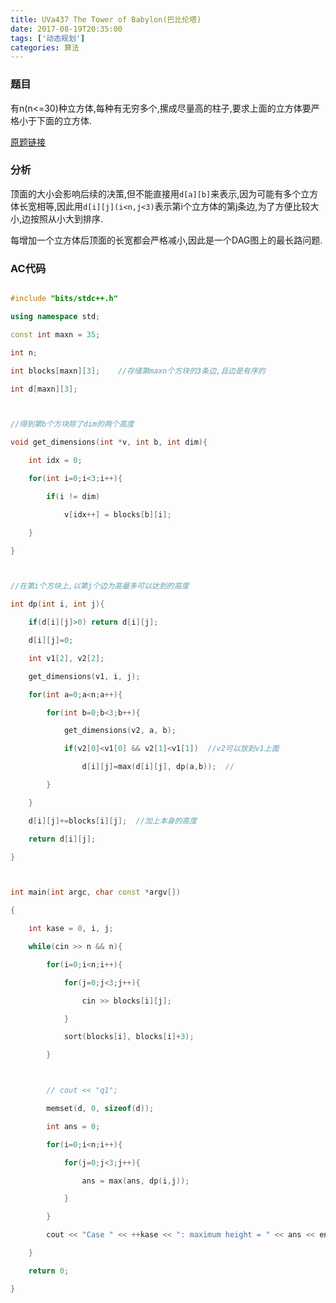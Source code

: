 ```yaml
---
title: UVa437 The Tower of Babylon(巴比伦塔)
date: 2017-08-19T20:35:00
tags: ['动态规划']
categories: 算法
---
```


### 题目

有n(n<=30)种立方体,每种有无穷多个,摞成尽量高的柱子,要求上面的立方体要严格小于下面的立方体.

[原题链接](https://vjudge.net/problem/UVA-437)



### 分析

顶面的大小会影响后续的决策,但不能直接用`d[a][b]`来表示,因为可能有多个立方体长宽相等,因此用`d[i][j](i<n,j<3)`表示第i个立方体的第j条边,为了方便比较大小,边按照从小大到排序.

每增加一个立方体后顶面的长宽都会严格减小,因此是一个DAG图上的最长路问题.



### AC代码

```cpp

#include "bits/stdc++.h"

using namespace std;

const int maxn = 35;

int n;

int blocks[maxn][3];    //存储第maxn个方块的3条边,且边是有序的

int d[maxn][3];



//得到第b个方块除了dim的两个高度

void get_dimensions(int *v, int b, int dim){

    int idx = 0;

    for(int i=0;i<3;i++){

        if(i != dim)

            v[idx++] = blocks[b][i];

    }

}



//在第i个方块上,以第j个边为高最多可以达到的高度

int dp(int i, int j){

    if(d[i][j]>0) return d[i][j];

    d[i][j]=0;

    int v1[2], v2[2];

    get_dimensions(v1, i, j);

    for(int a=0;a<n;a++){

        for(int b=0;b<3;b++){

            get_dimensions(v2, a, b);

            if(v2[0]<v1[0] && v2[1]<v1[1])  //v2可以放到v1上面

                d[i][j]=max(d[i][j], dp(a,b));  //

        }

    }

    d[i][j]+=blocks[i][j];  //加上本身的高度

    return d[i][j];

}



int main(int argc, char const *argv[])

{

    int kase = 0, i, j;

    while(cin >> n && n){

        for(i=0;i<n;i++){

            for(j=0;j<3;j++){

                cin >> blocks[i][j];

            }

            sort(blocks[i], blocks[i]+3);

        }



        // cout << "q1";

        memset(d, 0, sizeof(d));

        int ans = 0;

        for(i=0;i<n;i++){

            for(j=0;j<3;j++){

                ans = max(ans, dp(i,j));

            }

        }

        cout << "Case " << ++kase << ": maximum height = " << ans << endl;

    }

    return 0;

}



```
    